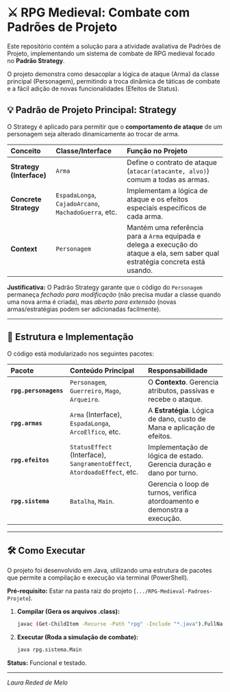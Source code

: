 # ⚔️ RPG Medieval: Combate com Padrões de Projeto

Este repositório contém a solução para a atividade avaliativa de Padrões de Projeto, implementando um sistema de combate de RPG medieval focado no **Padrão Strategy**.

O projeto demonstra como desacoplar a lógica de ataque (Arma) da classe principal (Personagem), permitindo a troca dinâmica de táticas de combate e a fácil adição de novas funcionalidades (Efeitos de Status).

## 💡 Padrão de Projeto Principal: Strategy

O Strategy é aplicado para permitir que o **comportamento de ataque** de um personagem seja alterado dinamicamente ao trocar de arma.

| Conceito | Classe/Interface | Função no Projeto |
| :--- | :--- | :--- |
| **Strategy (Interface)** | `Arma` | Define o contrato de ataque (`atacar(atacante, alvo)`) comum a todas as armas. |
| **Concrete Strategy** | `EspadaLonga`, `CajadoArcano`, `MachadoGuerra`, etc. | Implementam a lógica de ataque e os efeitos especiais específicos de cada arma. |
| **Context** | `Personagem` | Mantém uma referência para a `Arma` equipada e delega a execução do ataque a ela, sem saber qual estratégia concreta está usando. |

**Justificativa:** O Padrão Strategy garante que o código do `Personagem` permaneça *fechado para modificação* (não precisa mudar a classe quando uma nova arma é criada), mas *aberto para extensão* (novas armas/estratégias podem ser adicionadas facilmente).

---

## 📂 Estrutura e Implementação

O código está modularizado nos seguintes pacotes:

| Pacote | Conteúdo Principal | Responsabilidade |
| :--- | :--- | :--- |
| **`rpg.personagens`** | `Personagem`, `Guerreiro`, `Mago`, `Arqueiro`. | O **Contexto**. Gerencia atributos, passivas e recebe o ataque. |
| **`rpg.armas`** | `Arma` (Interface), `EspadaLonga`, `ArcoElfico`, etc. | A **Estratégia**. Lógica de dano, custo de Mana e aplicação de efeitos. |
| **`rpg.efeitos`** | `StatusEffect` (Interface), `SangramentoEffect`, `AtordoadoEffect`, etc. | Implementação de lógica de estado. Gerencia duração e dano por turno. |
| **`rpg.sistema`** | `Batalha`, `Main`. | Gerencia o loop de turnos, verifica atordoamento e demonstra a execução. |

---

## 🛠 Como Executar

O projeto foi desenvolvido em Java, utilizando uma estrutura de pacotes que permite a compilação e execução via terminal (PowerShell).

**Pré-requisito:** Estar na pasta raiz do projeto (`.../RPG-Medieval-Padroes-Projeto`).

1.  **Compilar (Gera os arquivos .class):**
    ```bash
    javac (Get-ChildItem -Recurse -Path "rpg" -Include "*.java").FullName
    ```
2.  **Executar (Roda a simulação de combate):**
    ```bash
    java rpg.sistema.Main
    ```

**Status:** Funcional e testado.

---
*Laura Reded de Melo*